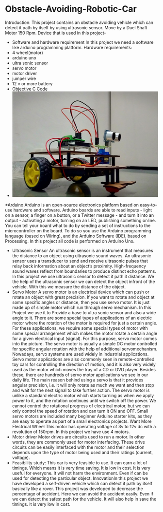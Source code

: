 # Obstacle-Avoiding-Robotic-Car
Introduction:
This project contains an obstacle avoiding vehicle which can detect it
path by itself by using ultrasonic sensor. Move by a Duel Shaft Motor
150 Rpm.
Device that is used in this project-
* Software and hardware requirement
In this project we need a software like arduino programming platform.
Hardware requirements:
* 4 wheel(motor)
* arduino uno
* ultra sonic sensor
* servo motor
* motor driver
* jumper wire
* 12 v or more battery
* Objective C Code
* <img src="image/Obstacle avoiding robotic car.jpg" width=500>
*Arduino Arduino is an open-source electronics platform based on easy-to-use
hardware and software. Arduino boards are able to read inputs - light on
a sensor, a finger on a button, or a Twitter message - and turn it into an
output - activating a motor, turning on an LED, publishing something
online. You can tell your board what to do by sending a set of
instructions to the microcontroller on the board. To do so you use the 
Arduino programming language (based on Wiring), and the Arduino
Software (IDE), based on Processing. In this project all code is
performed on Arduino Uno.
* Ultrasonic Sensor
An ultrasonic sensor is an instrument that measures the distance to an
object using ultrasonic sound waves.
An ultrasonic sensor uses a transducer to send and receive ultrasonic
pulses that relay back information about an object’s proximity.
High-frequency sound waves reflect from boundaries to produce distinct
echo patterns.
In this project we use ultrasonic sensor to detect it path it distance. We
the help of the ultrasonic sensor we can detect the object infront of the
vehicle. With this we measure the distance of the object.
* Servo Motor
A servo motor is an electrical device which can push or rotate an object
with great precision. If you want to rotate and object at some specific
angles or distance, then you use servo motor. It is just made up of simple
motor which run through servo mechanism.
In this Project we use it to Provide a base to ultra sonic sensor and also a
wide angle to it.
There are some special types of applications of an electric motor where
the rotation of the motor is required for just a certain angle. For these
applications, we require some special types of motor with some special
arrangement which makes the motor rotate a certain angle for a given
electrical input (signal). For this purpose, servo motor comes into the
picture.
The servo motor is usually a simple DC motor controlled for specific
angular rotation with the help of additional servomechanism. Nowadays,
servo systems are used widely in industrial applications.
Servo motor applications are also commonly seen in remote-controlled
toy cars for controlling the direction of motion, and it is also very widely
used as the motor which moves the tray of a CD or DVD player. Besides
these, there are hundreds of servo motor applications we see in our daily
life.
The main reason behind using a servo is that it provides angular
precision, i.e. it will only rotate as much we want and then stop and wait
for the next signal to take further action. The servo motor is unlike a
standard electric motor which starts turning as when we apply power to
it, and the rotation continues until we switch off the power. We cannot
control the rotational progress of electrical motor, but we can only
control the speed of rotation and can turn it ON and OFF. Small servo
motors are included many beginner Arduino starter kits, as they are easy
to operate as part of a small electronics projects.
Want More Electrical
Wheel
This motor has operating voltage of 3v to 12v dc with a revolution of
150rpm. In this project we have use 4 motors.
* Motor driver
Motor drives are circuits used to run a motor. In other words, they are
commonly used for motor interfacing. These drive circuits can be easily
interfaced with the motor and their selection depends upon the type of
motor being used and their ratings (current, voltage).
* Feasibility study: This car is very feasible to use. It can earn a lot of 
timings. Which means it is very time saving. It is low in cost. It is very
useful for everyone. It will not harm the environment. Even if can be
used for detecting the particular object.
InnovationIn this project we have developed a self-driven vehicle which can detect
it path by itself basically like a rover. This project was developed to
decrease the percentage of accident. Here we can avoid the accident
easily. Even if we can detect the safest path for the vehicle. It will also
help in save the timings. It is very low in cost.
